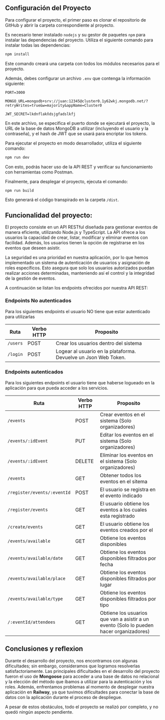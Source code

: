 ## Configuración del Proyecto

Para configurar el proyecto, el primer paso es clonar el repositorio de GitHub y abrir la carpeta correspondiente al proyecto.

Es necesario tener instalado `nodejs` y su gestor de paquetes `npm` para instalar las dependencias del proyecto. Utiliza el siguiente comando para instalar todas las dependencias:

```bash
npm install
```

Este comando creará una carpeta con todos los módulos necesarios para el proyecto.

Además, debes configurar un archivo `.env` que contenga la información siguiente:

```plaintext
PORT=3000

MONGO_URL=mongodb+srv://juan:12345@cluster0.1y62wkj.mongodb.net/?retryWrites=true&w=majority&appName=Cluster0

JWT_SECRET=lkdnflakñdsjgfadslkfj
```

En este archivo, se especifica el puerto donde se ejecutará el proyecto, la URL de la base de datos MongoDB a utilizar (incluyendo el usuario y la contraseña), y el hash de JWT que se usará para encriptar los tokens.

Para ejecutar el proyecto en modo desarrollador, utiliza el siguiente comando:

```bash
npm run dev
```

Con esto, podrás hacer uso de la API REST y verificar su funcionamiento con herramientas como Postman.

Finalmente, para desplegar el proyecto, ejecuta el comando:

```bash
npm run build
```

Esto generará el código transpirado en la carpeta `/dist`.

## Funcionalidad del proyecto: 

 El proyecto consiste en un API RESTful diseñada para gestionar eventos de manera eficiente, utilizando Node.js y TypeScript. La API ofrece a los usuarios la capacidad de crear, listar, modificar y eliminar eventos con facilidad. Además, los usuarios tienen la opción de registrarse en los eventos que deseen asistir.

La seguridad es una prioridad en nuestra aplicación, por lo que hemos implementado un sistema de autenticación de usuarios y asignación de roles específicos. Esto asegura que solo los usuarios autorizados puedan realizar acciones determinadas, manteniendo así el control y la integridad de la gestión de eventos.

A continuación se listan los endpoints ofrecidos por nuestra API REST: 

### Endpoints No autenticados


Para los siguientes endpoints el usuario NO tiene que estar autenticado para utilizarlas  

| Ruta     | Verbo HTTP | Proposito                                                       |
| -------- | ---------- | --------------------------------------------------------------- |
| `/users` | POST       | Crear los usuarios dentro del sistema                           |
| `/login` | POST       | Logear al usuario en la plataforma. Devuelve un Json Web Token. |

###  Endpoints autenticados

Para los siguientes endpoints el usuario tiene que haberse logueado en la aplicación para que pueda acceder a los servicios.


| Ruta                        | Verbo HTTP | Proposito                                                                               |
| --------------------------- | ---------- | --------------------------------------------------------------------------------------- |
| `/events`                   | POST       | Crear eventos en el sistema (Solo organizadores)                                        |
| `/events/:idEvent`          | PUT        | Editar los eventos en el sistema (Solo organizadores)                                   |
| `/events/:idEvent`          | DELETE     | Eliminar los eventos en el sistema (Solo organizadores)                                 |
| `/events`                   | GET        | Obtener todos los eventos en el sitema                                                  |
| `/register/events/:eventId` | POST       | El usuario se registra en el evento indicado                                            |
| `/register/events`          | GET        | El usuario obtiene los eventos a los cuales esta registrado                             |
| `/create/events`            | GET        | El usuario obtiene los eventos creados por el                                           |
| `/events/available`         | GET        | Obtiene los eventos disponibles                                                         |
| `/events/available/date`    | GET        | Obtiene los eventos disponibles filtrados por fecha                                     |
| `/events/available/place`   | GET        | Obtiene los eventos disponibles filtrados por lugar                                     |
| `/events/available/type`    | GET        | Obtiene los eventos disponibles filtrados por tipo                                      |
| `/:eventId/attendees`       | GET        | Obtiene los usuarios que van a asistir a un evento (Solo lo pueden hacer organizadores) |

## Conclusiones y reflexion

Durante el desarrollo del proyecto, nos encontramos con algunas dificultades; sin embargo, consideramos que logramos resolverlas satisfactoriamente. Las principales dificultades en el desarrollo del proyecto fueron el uso de **Mongoose** para acceder a una base de datos no relacional y la elección del método que íbamos a utilizar para la autenticación y los roles. Además, enfrentamos problemas al momento de desplegar nuestra aplicación en **Railway**, ya que tuvimos dificultades para conectar la base de datos con la aplicación durante el proceso de despliegue.

A pesar de estos obstáculos,  todo el proyecto se realizó por completo, y no quedó ningún aspecto pendiente.

